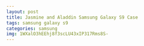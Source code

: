```yaml
---
layout: post
title: Jasmine and Aladdin Samsung Galaxy S9 Case
tags: samsung galaxy s9
categories: samsung
img: 1WXalO3hEEhj8f3scLU43xIP317Rms8S-
---
```

